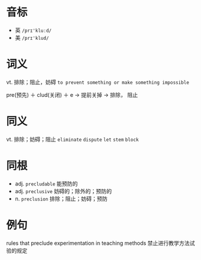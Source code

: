 # 音标

- 英 `/prɪ'kluːd/`
- 美 `/prɪ'klud/`

# 词义

vt. 排除；阻止，妨碍
`to prevent something or make something impossible`



pre(预先) ＋ clud(关闭) ＋ e → 提前关掉 → 排除， 阻止

# 同义

vt. 排除；妨碍；阻止
`eliminate` `dispute` `let` `stem` `block`

# 同根

- adj. `precludable` 能预防的
- adj. `preclusive` 妨碍的；除外的；预防的
- n. `preclusion` 排除；阻止；妨碍；预防

# 例句

rules that preclude experimentation in teaching methods
禁止进行教学方法试验的规定


